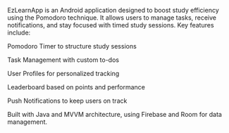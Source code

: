 EzLearnApp is an Android application designed to boost study efficiency using the Pomodoro technique. It allows users to manage tasks, receive notifications, and stay focused with timed study sessions.
Key features include:

Pomodoro Timer to structure study sessions

Task Management with custom to-dos

User Profiles for personalized tracking

Leaderboard based on points and performance

Push Notifications to keep users on track

Built with Java and MVVM architecture, using Firebase and Room for data management.

